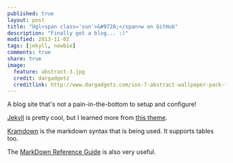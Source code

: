 ```yaml
---
published: true
layout: post
title: "Ugl<span class='sun'>&#9728;</span>w on GitHub"
description: "Finally got a blog... :)"
modified: 2013-11-02
tags: [jekyll, newbie]
comments: true
share: true
image:
  feature: abstract-3.jpg
  credit: dargadgetz
  creditlink: http://www.dargadgetz.com/ios-7-abstract-wallpaper-pack-for-iphone-5-and-ipod-touch-retina/
---
```


A blog site that's not a pain-in-the-bottom to setup and configure!

[Jekyll](http://jekyllrb.com/) is pretty cool, but I learned more from [this theme](http://mmistakes.github.io/hpstr-jekyll-theme/theme-setup/).

[Kramdown](http://kramdown.rubyforge.org/syntax.html) is the markdown syntax that is being used. It supports tables too.

The [MarkDown Reference Guide](http://daringfireball.net/projects/markdown/basics) is also very useful.
